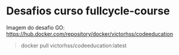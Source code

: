 # Desafios curso fullcycle-course
Imagem do desafio GO: https://hub.docker.com/repository/docker/victorhss/codeeducation
> docker pull victorhss/codeeducation:latest